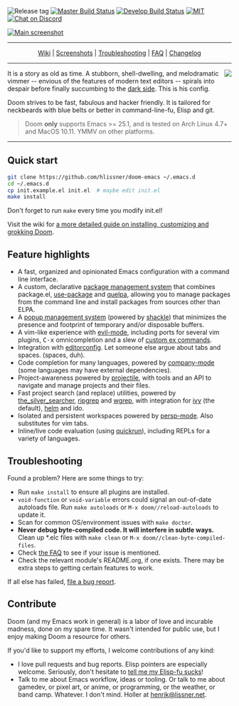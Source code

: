 ![Release tag](https://img.shields.io/github/tag/hlissner/doom-emacs.svg?label=release&style=flat-square)
[![Master Build Status](https://img.shields.io/travis/hlissner/doom-emacs/master.svg?label=master&style=flat-square)](https://travis-ci.org/hlissner/doom-emacs)
[![Develop Build Status](https://img.shields.io/travis/hlissner/doom-emacs/develop.svg?label=develop&style=flat-square)](https://travis-ci.org/hlissner/doom-emacs)
[![MIT](https://img.shields.io/badge/license-MIT-green.svg?style=flat-square)](./LICENSE)
[![Chat on Discord](https://discordapp.com/api/guilds/406534637242810369/embed.png)](https://discord.gg/bcZ6P3y)

[![Main screenshot](/../screenshots/main.png)](/../../tree/screenshots)

- - -

<p align="center">
  <a href="/../../wiki">Wiki</a> |
  <a href="/../../tree/screenshots">Screenshots</a> |
  <a href="/../../wiki/FAQ#troubleshooting">Troubleshooting</a> |
  <a href="/../../wiki/FAQ">FAQ</a> |
  <a href="/../develop/CHANGELOG.org">Changelog</a>
</p>

- - -

<a href="http://ultravioletbat.deviantart.com/art/Yay-Evil-111710573">
  <img src="/../screenshots/cacochan.png" align="right" />
</a>

It is a story as old as time. A stubborn, shell-dwelling, and melodramatic
vimmer -- envious of the features of modern text editors -- spirals into despair
before finally succumbing to the [dark side][evil-mode]. This is his config.

Doom strives to be fast, fabulous and hacker friendly. It is tailored for
neckbeards with blue belts or better in command-line-fu, Elisp and git.

> Doom **only** supports Emacs >= 25.1, and is tested on Arch Linux 4.7+ and
> MacOS 10.11. YMMV on other platforms.

- - -

## Quick start

```bash
git clone https://github.com/hlissner/doom-emacs ~/.emacs.d
cd ~/.emacs.d
cp init.example.el init.el  # maybe edit init.el
make install
```

Don't forget to run `make` every time you modify init.el!

Visit the wiki for [a more detailed guide on installing, customizing and
grokking Doom][wiki].

## Feature highlights

+ A fast, organized and opinionated Emacs configuration with a command line
  interface.
+ A custom, declarative [package management system][doom-packages] that combines
  package.el, [use-package] and [quelpa], allowing you to manage packages from
  the command line and install packages from sources other than ELPA.
+ A [popup management system][doom-popups] (powered by [shackle]) that minimizes
  the presence and footprint of temporary and/or disposable buffers.
+ A vim-like experience with [evil-mode], including ports for several vim
  plugins, <kbd>C-x</kbd> omnicompletion and a slew of [custom ex
  commands][doom-my-commands].
+ Integration with [editorconfig]. Let someone else argue about tabs and spaces.
  (spaces, duh).
+ Code completion for many languages, powered by [company-mode] (some languages
  may have external dependencies).
+ Project-awareness powered by [projectile], with tools and an API to navigate
  and manage projects and their files.
+ Fast project search (and replace) utilities, powered by [the_silver_searcher],
  [ripgrep] and [wgrep], with integration for [ivy] (the default), [helm] and
  ido.
+ Isolated and persistent workspaces powered by [persp-mode]. Also substitutes
  for vim tabs.
+ Inline/live code evaluation (using [quickrun]), including REPLs for a variety
  of languages.

## Troubleshooting

Found a problem? Here are some things to try:

+ Run `make install` to ensure all plugins are installed.
+ `void-function` or `void-variable` errors could signal an out-of-date
  autoloads file. Run `make autoloads` or `M-x doom//reload-autoloads` to update
  it.
+ Scan for common OS/environment issues with `make doctor`.
+ **Never debug byte-compiled code. It will interfere in subtle ways.** Clean up
  \*.elc files with `make clean` or `M-x doom//clean-byte-compiled-files`.
+ Check [the FAQ][wiki-troubleshooting] to see if your issue is mentioned.
+ Check the relevant module's README.org, if one exists. There may be extra
  steps to getting certain features to work.

If all else has failed, [file a bug report][doom-new-issue].

## Contribute

Doom (and my Emacs work in general) is a labor of love and incurable madness,
done on my spare time. It wasn't intended for public use, but I enjoy making
Doom a resource for others.

If you'd like to support my efforts, I welcome contributions of any kind:

+ I love pull requests and bug reports. Elisp pointers are especially welcome.
  Seriously, don't hesitate to [tell me my Elisp-fu sucks][doom-new-issue]!
+ Talk to me about Emacs workflow, ideas or tooling. Or talk to me about
  gamedev, or pixel art, or anime, or programming, or the weather, or band camp.
  Whatever. I don't mind. Holler at henrik@lissner.net.


[wiki]: /../../wiki
[wiki-conventions]: /../../wiki/Conventions
[wiki-modules]: /../../wiki/Modules
[wiki-customization]: /../../wiki/Customization
[wiki-troubleshooting]: /../../wiki/FAQ#troubleshooting

[doom-my-bindings]: modules/private/hlissner/+bindings.el
[doom-my-commands]: modules/private/hlissner/+commands.el
[doom-new-issue]: https://github.com/hlissner/doom-emacs/issues/new
[doom-packages]: core/autoload/packages.el
[doom-popups]: core/core-popups.el
[doom-theme]: https://github.com/hlissner/emacs-doom-theme

[company-mode]: https://github.com/company-mode/company-mode
[editorconfig]: http://editorconfig.org/
[evil-mode]: https://github.com/emacs-evil/evil
[git-gutter-fringe]: https://github.com/syohex/emacs-git-gutter-fringe
[helm]: https://github.com/emacs-helm/helm
[ivy]: https://github.com/abo-abo/swiper
[persp-mode]: https://github.com/Bad-ptr/persp-mode.el
[projectile]: https://github.com/bbatsov/projectile
[quelpa]: https://github.com/quelpa/quelpa
[quickrun]: https://github.com/syohex/emacs-quickrun
[ripgrep]: https://github.com/BurntSushi/ripgrep
[shackle]: https://github.com/wasamasa/shackle
[the_silver_searcher]: https://github.com/ggreer/the_silver_searcher
[use-package]: https://github.com/jwiegley/use-package
[vim]: https://github.com/hlissner/.vim
[wgrep]: https://github.com/mhayashi1120/Emacs-wgrep

